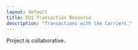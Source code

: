 ```yaml
---
layout: default
title: EDI Transaction Resource
description: "Transactions with the Carriers."
---
```


Project is collaborative.
